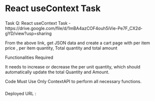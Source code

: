 # React useContext Task

###

<p align="left">Task Q: React useContext Task - https://drive.google.com/file/d/1mBA4azCOF4ouh5iVie-Pe7F_CX2d-gYD/view?usp=sharing

From the above link, get JSON data and create a cart page with per item price , per item quantity,
Total quantity and total amount

Functionalities Required

It needs to increase or decrease the per unit quantity, which should automatically update the total Quantity and Amount.

Code Must Use Only ContextAPI  to perform all necessary functions.
</p>

###

 <p align="1eft">Deployed URL : </p> 

###
